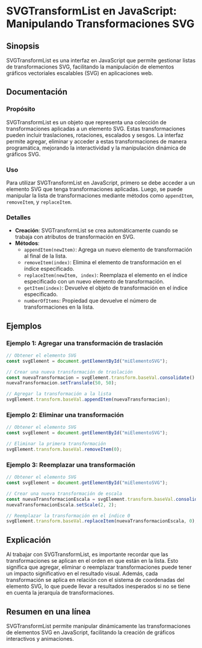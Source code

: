 <!--
Meta Description: # SVGTransformList en JavaScript: Manipulando Transformaciones SVG ## Sinopsis SVGTransformList es una interfaz en JavaScript que permite gestionar li...
Meta Keywords: transformación, transformaciones, svg, elemento, una
-->

# SVGTransformList en JavaScript: Manipulando Transformaciones SVG

## Sinopsis
SVGTransformList es una interfaz en JavaScript que permite gestionar listas de transformaciones SVG, facilitando la manipulación de elementos gráficos vectoriales escalables (SVG) en aplicaciones web.

## Documentación
### Propósito
SVGTransformList es un objeto que representa una colección de transformaciones aplicadas a un elemento SVG. Estas transformaciones pueden incluir traslaciones, rotaciones, escalados y sesgos. La interfaz permite agregar, eliminar y acceder a estas transformaciones de manera programática, mejorando la interactividad y la manipulación dinámica de gráficos SVG.

### Uso
Para utilizar SVGTransformList en JavaScript, primero se debe acceder a un elemento SVG que tenga transformaciones aplicadas. Luego, se puede manipular la lista de transformaciones mediante métodos como `appendItem`, `removeItem`, y `replaceItem`.

### Detalles
- **Creación**: SVGTransformList se crea automáticamente cuando se trabaja con atributos de transformación en SVG.
- **Métodos**:
  - `appendItem(newItem)`: Agrega un nuevo elemento de transformación al final de la lista.
  - `removeItem(index)`: Elimina el elemento de transformación en el índice especificado.
  - `replaceItem(newItem, index)`: Reemplaza el elemento en el índice especificado con un nuevo elemento de transformación.
  - `getItem(index)`: Devuelve el objeto de transformación en el índice especificado.
  - `numberOfItems`: Propiedad que devuelve el número de transformaciones en la lista.

## Ejemplos
### Ejemplo 1: Agregar una transformación de traslación
```javascript
// Obtener el elemento SVG
const svgElement = document.getElementById("miElementoSVG");

// Crear una nueva transformación de traslación
const nuevaTransformacion = svgElement.transform.baseVal.consolidate().createSVGTransform();
nuevaTransformacion.setTranslate(50, 50);

// Agregar la transformación a la lista
svgElement.transform.baseVal.appendItem(nuevaTransformacion);
```

### Ejemplo 2: Eliminar una transformación
```javascript
// Obtener el elemento SVG
const svgElement = document.getElementById("miElementoSVG");

// Eliminar la primera transformación
svgElement.transform.baseVal.removeItem(0);
```

### Ejemplo 3: Reemplazar una transformación
```javascript
// Obtener el elemento SVG
const svgElement = document.getElementById("miElementoSVG");

// Crear una nueva transformación de escala
const nuevaTransformacionEscala = svgElement.transform.baseVal.consolidate().createSVGTransform();
nuevaTransformacionEscala.setScale(2, 2);

// Reemplazar la transformación en el índice 0
svgElement.transform.baseVal.replaceItem(nuevaTransformacionEscala, 0);
```

## Explicación
Al trabajar con SVGTransformList, es importante recordar que las transformaciones se aplican en el orden en que están en la lista. Esto significa que agregar, eliminar o reemplazar transformaciones puede tener un impacto significativo en el resultado visual. Además, cada transformación se aplica en relación con el sistema de coordenadas del elemento SVG, lo que puede llevar a resultados inesperados si no se tiene en cuenta la jerarquía de transformaciones.

## Resumen en una línea
SVGTransformList permite manipular dinámicamente las transformaciones de elementos SVG en JavaScript, facilitando la creación de gráficos interactivos y animaciones.
